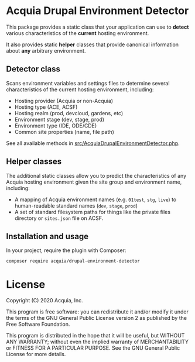 Acquia Drupal Environment Detector
====

This package provides a static class that your application can use to **detect** various characteristics of the **current** hosting environment.

It also provides static **helper** classes that provide canonical information about **any** arbitrary environment.

## Detector class

Scans environment variables and settings files to determine several characteristics of the current hosting environment, including:
- Hosting provider (Acquia or non-Acquia)
- Hosting type (ACE, ACSF)
- Hosting realm (prod, devcloud, gardens, etc)
- Environment stage (dev, stage, prod)
- Environment type (IDE, ODE/CDE)
- Common site properties (name, file path)

See all available methods in [src/AcquiaDrupalEnvironmentDetector.php](src/AcquiaDrupalEnvironmentDetector.php).

## Helper classes

The additional static classes allow you to predict the characteristics of any Acquia hosting environment given the site group and environment name, including:
- A mapping of Acquia environment names (e.g. `01test`, `stg`, `live`) to human-readable standard names (`dev`, `stage`, `prod`)
- A set of standard filesystem paths for things like the private files directory or `sites.json` file on ACSF.

## Installation and usage

In your project, require the plugin with Composer:

`composer require acquia/drupal-environment-detector`

# License

Copyright (C) 2020 Acquia, Inc.

This program is free software: you can redistribute it and/or modify it under the terms of the GNU General Public License version 2 as published by the Free Software Foundation.

This program is distributed in the hope that it will be useful, but WITHOUT ANY WARRANTY; without even the implied warranty of MERCHANTABILITY or FITNESS FOR A PARTICULAR PURPOSE.  See the GNU General Public License for more details.

